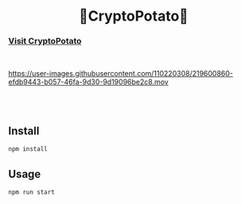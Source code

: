 <h1 align="center">🥔CryptoPotato🥔</h1>

### [ Visit CryptoPotato ](https://jieuncodes.github.io/crypto-tracker-deploy)


<br/>

https://user-images.githubusercontent.com/110220308/219600860-efdb9443-b057-46fa-9d30-9d19096be2c8.mov


<br/><br/>


## Install

```sh
npm install
```

## Usage

```sh
npm run start
```
